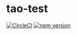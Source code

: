 # tao-test


[![CircleCI](https://circleci.com/gh/YjjTT/tao-test-2.svg?style=svg)](https://circleci.com/gh/YjjTT/tao-test-2)
[![npm version](https://badge.fury.io/js/taotestui.svg)](https://badge.fury.io/js/taotestui)
